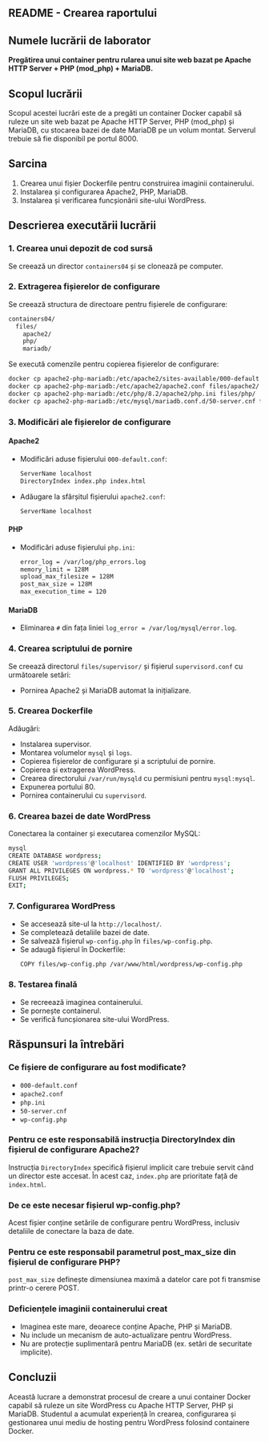 ## README - Crearea raportului

## **Numele lucrării de laborator**
**Pregătirea unui container pentru rularea unui site web bazat pe Apache HTTP Server + PHP (mod_php) + MariaDB.**

## **Scopul lucrării**
Scopul acestei lucrări este de a pregăti un container Docker capabil să ruleze un site web bazat pe Apache HTTP Server, PHP (mod_php) și MariaDB, cu stocarea bazei de date MariaDB pe un volum montat. Serverul trebuie să fie disponibil pe portul 8000.

## **Sarcina**
1. Crearea unui fișier Dockerfile pentru construirea imaginii containerului.
2. Instalarea și configurarea Apache2, PHP, MariaDB.
3. Instalarea și verificarea funcșionării site-ului WordPress.

## **Descrierea executării lucrării**

### **1. Crearea unui depozit de cod sursă**
Se creează un director `containers04` și se clonează pe computer.

### **2. Extragerea fișierelor de configurare**
Se creează structura de directoare pentru fișierele de configurare:
```sh
containers04/
  files/
    apache2/
    php/
    mariadb/
```
Se execută comenzile pentru copierea fișierelor de configurare:
```sh
docker cp apache2-php-mariadb:/etc/apache2/sites-available/000-default.conf files/apache2/
docker cp apache2-php-mariadb:/etc/apache2/apache2.conf files/apache2/
docker cp apache2-php-mariadb:/etc/php/8.2/apache2/php.ini files/php/
docker cp apache2-php-mariadb:/etc/mysql/mariadb.conf.d/50-server.cnf files/mariadb/
```

### **3. Modificări ale fișierelor de configurare**

#### **Apache2**
- Modificări aduse fișierului `000-default.conf`:
  ```sh
  ServerName localhost
  DirectoryIndex index.php index.html
  ```
- Adăugare la sfârșitul fișierului `apache2.conf`:
  ```sh
  ServerName localhost
  ```

#### **PHP**
- Modificări aduse fișierului `php.ini`:
  ```sh
  error_log = /var/log/php_errors.log
  memory_limit = 128M
  upload_max_filesize = 128M
  post_max_size = 128M
  max_execution_time = 120
  ```

#### **MariaDB**
- Eliminarea `#` din fața liniei `log_error = /var/log/mysql/error.log`.

### **4. Crearea scriptului de pornire**
Se creează directorul `files/supervisor/` și fișierul `supervisord.conf` cu următoarele setări:
- Pornirea Apache2 și MariaDB automat la inițializare.

### **5. Crearea Dockerfile**
Adăugări:
- Instalarea supervisor.
- Montarea volumelor `mysql` și `logs`.
- Copierea fișierelor de configurare și a scriptului de pornire.
- Copierea și extragerea WordPress.
- Crearea directorului `/var/run/mysqld` cu permisiuni pentru `mysql:mysql`.
- Expunerea portului 80.
- Pornirea containerului cu `supervisord`.

### **6. Crearea bazei de date WordPress**
Conectarea la container și executarea comenzilor MySQL:
```sh
mysql
CREATE DATABASE wordpress;
CREATE USER 'wordpress'@'localhost' IDENTIFIED BY 'wordpress';
GRANT ALL PRIVILEGES ON wordpress.* TO 'wordpress'@'localhost';
FLUSH PRIVILEGES;
EXIT;
```

### **7. Configurarea WordPress**
- Se accesează site-ul la `http://localhost/`.
- Se completează detaliile bazei de date.
- Se salvează fișierul `wp-config.php` în `files/wp-config.php`.
- Se adaugă fișierul în Dockerfile:
  ```sh
  COPY files/wp-config.php /var/www/html/wordpress/wp-config.php
  ```

### **8. Testarea finală**
- Se recreează imaginea containerului.
- Se pornește containerul.
- Se verifică funcșionarea site-ului WordPress.

## **Răspunsuri la întrebări**

### **Ce fișiere de configurare au fost modificate?**
- `000-default.conf`
- `apache2.conf`
- `php.ini`
- `50-server.cnf`
- `wp-config.php`

### **Pentru ce este responsabilă instrucția DirectoryIndex din fișierul de configurare Apache2?**
Instrucția `DirectoryIndex` specifică fișierul implicit care trebuie servit când un director este accesat. În acest caz, `index.php` are prioritate față de `index.html`.

### **De ce este necesar fișierul wp-config.php?**
Acest fișier conține setările de configurare pentru WordPress, inclusiv detaliile de conectare la baza de date.

### **Pentru ce este responsabil parametrul post_max_size din fișierul de configurare PHP?**
`post_max_size` definește dimensiunea maximă a datelor care pot fi transmise printr-o cerere POST.

### **Deficiențele imaginii containerului creat**
- Imaginea este mare, deoarece conține Apache, PHP și MariaDB.
- Nu include un mecanism de auto-actualizare pentru WordPress.
- Nu are protecție suplimentară pentru MariaDB (ex. setări de securitate implicite).

## **Concluzii**
Această lucrare a demonstrat procesul de creare a unui container Docker capabil să ruleze un site WordPress cu Apache HTTP Server, PHP și MariaDB. Studentul a acumulat experiență în crearea, configurarea și gestionarea unui mediu de hosting pentru WordPress folosind containere Docker.








